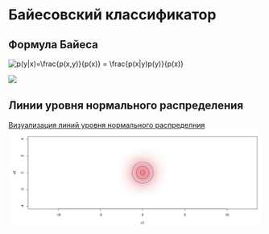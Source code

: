 # Байесовский классификатор
## Формула Байеса
<img src="https://latex.codecogs.com/gif.latex?p(y|x)=\frac{p(x,y)}{p(x)}&space;=&space;\frac{p(x|y)p(y)}{p(x)}" title="p(y|x)=\frac{p(x,y)}{p(x)} = \frac{p(x|y)p(y)}{p(x)}" /></a>

<img src="https://latex.codecogs.com/gif.latex?Aposterior&space;=&space;\frac{Likehood&space;\times&space;Prior}{Evidence}"/></a>

## Линии уровня нормального распределения

<a href="http://khurshudoff.shinyapps.io/2d_lines">Визуализация линий уровня нормального распределния</a>
<img src="gaussian_distribution/2D_lines/2D-lines.png">